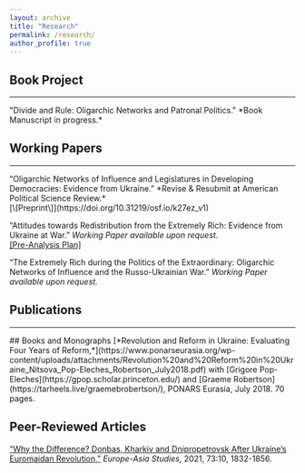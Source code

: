 ```yaml
---
layout: archive
title: "Research"
permalink: /research/
author_profile: true
---
```


## Book Project
<hr class="section-rule">
"Divide and Rule: Oligarchic Networks and Patronal Politics." *Book Manuscript in progress.*

## Working Papers
<hr class="section-rule">
“Oligarchic Networks of Influence and Legislatures in Developing Democracies: Evidence from Ukraine.” *Revise & Resubmit at American Political Science Review.* <br> [\[Preprint\]](https://doi.org/10.31219/osf.io/k27ez_v1) 

“Attitudes towards Redistribution from the Extremely Rich: Evidence from Ukraine at War.” *Working Paper available upon request.* <br> [\[Pre-Analysis Plan\]](https://doi.org/10.17605/OSF.IO/VMGK7)

“The Extremely Rich during the Politics of the Extraordinary: Oligarchic Networks of Influence and the Russo-Ukrainian War.” *Working Paper available upon request.*

## Publications
<hr class="section-rule">
## Books and Monographs  
[*Revolution and Reform in Ukraine: Evaluating Four Years of Reform,*](https://www.ponarseurasia.org/wp-content/uploads/attachments/Revolution%20and%20Reform%20in%20Ukraine_Nitsova_Pop-Eleches_Robertson_July2018.pdf) with [Grigore Pop-Eleches](https://gpop.scholar.princeton.edu/) and [Graeme Robertson](https://tarheels.live/graemebrobertson/), PONARS Eurasia, July 2018. 70 pages.   

## Peer-Reviewed Articles
[“Why the Difference? Donbas, Kharkiv and Dnipropetrovsk After Ukraine’s Euromaidan Revolution,”](https://www.tandfonline.com/doi/abs/10.1080/09668136.2021.1912297?journalCode=ceas20) *Europe-Asia Studies,* 2021, 73:10, 1832-1856.
